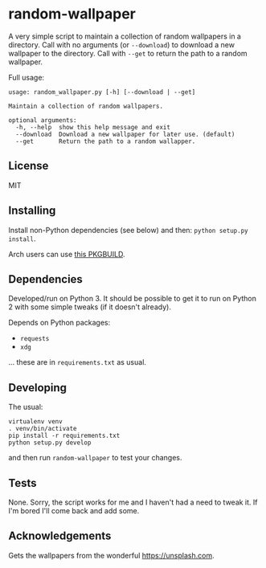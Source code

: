 # random-wallpaper

A very simple script to maintain a collection of random wallpapers in a directory. Call with no arguments (or `--download`) to download a new wallpaper to the directory. Call with `--get` to return the path to a random wallpaper.

Full usage:

```
usage: random_wallpaper.py [-h] [--download | --get]

Maintain a collection of random wallpapers.

optional arguments:
  -h, --help  show this help message and exit
  --download  Download a new wallpaper for later use. (default)
  --get       Return the path to a random wallapper.
```


## License

MIT


## Installing

Install non-Python dependencies (see below) and then: `python setup.py install`.

Arch users can use [this PKGBUILD](https://github.com/mjkillough/arch-packages/tree/master/random-wallpaper).


## Dependencies

Developed/run on Python 3. It should be possible to get it to run on Python 2 with some simple tweaks (if it doesn't already).

Depends on Python packages:

- `requests`
- `xdg`

... these are in `requirements.txt` as usual.


## Developing

The usual:

```
virtualenv venv
. venv/bin/activate
pip install -r requirements.txt
python setup.py develop
```

and then run `random-wallpaper` to test your changes.

## Tests

None. Sorry, the script works for me and I haven't had a need to tweak it. If I'm bored I'll come back and add some.


## Acknowledgements

Gets the wallpapers from the wonderful https://unsplash.com.
